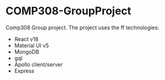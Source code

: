 # COMP308-GroupProject
Comp308 Group project.
The project uses the ff technologies:
- React v18
- Material UI v5
- MongoDB
- gql
- Apollo client/server
- Express
